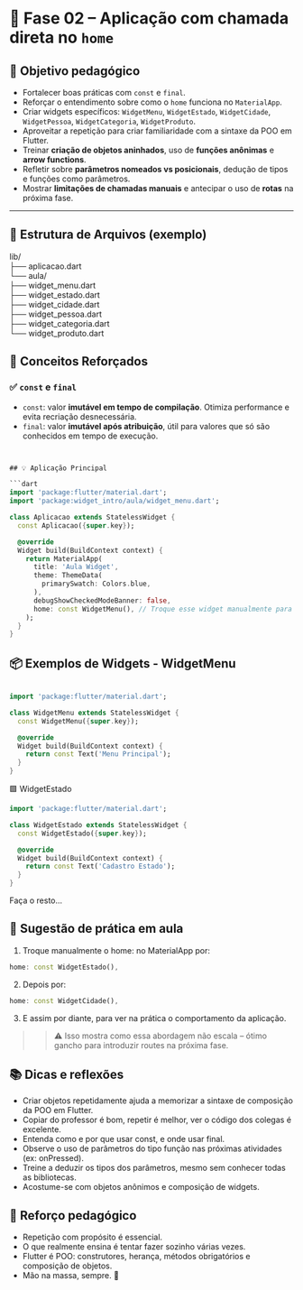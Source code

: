 # 🚀 Fase 02 – Aplicação com chamada direta no `home`

## 🎯 Objetivo pedagógico

- Fortalecer boas práticas com `const` e `final`.
- Reforçar o entendimento sobre como o `home` funciona no `MaterialApp`.
- Criar widgets específicos: `WidgetMenu`, `WidgetEstado`, `WidgetCidade`, `WidgetPessoa`, `WidgetCategoria`, `WidgetProduto`.
- Aproveitar a repetição para criar familiaridade com a sintaxe da POO em Flutter.
- Treinar **criação de objetos aninhados**, uso de **funções anônimas** e **arrow functions**.
- Refletir sobre **parâmetros nomeados vs posicionais**, dedução de tipos e funções como parâmetros.
- Mostrar **limitações de chamadas manuais** e antecipar o uso de **rotas** na próxima fase.

---

## 📁 Estrutura de Arquivos (exemplo)

lib/   
├── aplicacao.dart   
└── aula/  
  ├── widget_menu.dart   
  ├── widget_estado.dart   
  ├── widget_cidade.dart   
  ├── widget_pessoa.dart   
  ├── widget_categoria.dart   
  └── widget_produto.dart  


## 🧠 Conceitos Reforçados

### ✅ `const` e `final`

- `const`: valor **imutável em tempo de compilação**. Otimiza performance e evita recriação desnecessária.
- `final`: valor **imutável após atribuição**, útil para valores que só são conhecidos em tempo de execução.


```dart


## 💡 Aplicação Principal

```dart
import 'package:flutter/material.dart';
import 'package:widget_intro/aula/widget_menu.dart';

class Aplicacao extends StatelessWidget {
  const Aplicacao({super.key});

  @override
  Widget build(BuildContext context) {
    return MaterialApp(
      title: 'Aula Widget',
      theme: ThemeData(
        primarySwatch: Colors.blue,
      ),
      debugShowCheckedModeBanner: false,
      home: const WidgetMenu(), // Troque esse widget manualmente para treinar
    );
  }
}
```

## 📦 Exemplos de Widgets - WidgetMenu


```dart

import 'package:flutter/material.dart';

class WidgetMenu extends StatelessWidget {
  const WidgetMenu({super.key});

  @override
  Widget build(BuildContext context) {
    return const Text('Menu Principal');
  }
}

```
🟩 WidgetEstado

```dart
import 'package:flutter/material.dart';

class WidgetEstado extends StatelessWidget {
  const WidgetEstado({super.key});

  @override
  Widget build(BuildContext context) {
    return const Text('Cadastro Estado');
  }
}

```

Faça o resto...

## 🔄 Sugestão de prática em aula  
1. Troque manualmente o home: no MaterialApp por:  
```dart
home: const WidgetEstado(),
```
2. Depois por:  
```dart
home: const WidgetCidade(),
```
3. E assim por diante, para ver na prática o comportamento da aplicação.  

>>⚠️ Isso mostra como essa abordagem não escala – ótimo gancho para introduzir routes na próxima fase.  

## 📚 Dicas e reflexões
- Criar objetos repetidamente ajuda a memorizar a sintaxe de composição da POO em Flutter.  
- Copiar do professor é bom, repetir é melhor, ver o código dos colegas é excelente.  
- Entenda como e por que usar const, e onde usar final.  
- Observe o uso de parâmetros do tipo função nas próximas atividades (ex: onPressed).  
- Treine a deduzir os tipos dos parâmetros, mesmo sem conhecer todas as bibliotecas.  
- Acostume-se com objetos anônimos e composição de widgets.  

## 💬 Reforço pedagógico
- Repetição com propósito é essencial.  
- O que realmente ensina é tentar fazer sozinho várias vezes.  
- Flutter é POO: construtores, herança, métodos obrigatórios e composição de objetos.  
- Mão na massa, sempre. 💪  



